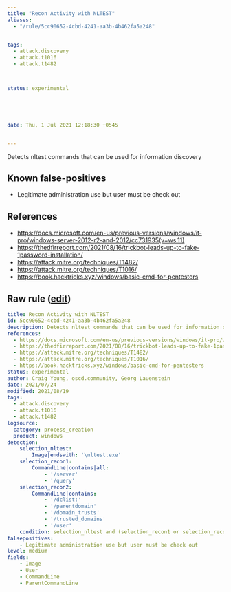 ```yaml
---
title: "Recon Activity with NLTEST"
aliases:
  - "/rule/5cc90652-4cbd-4241-aa3b-4b462fa5a248"


tags:
  - attack.discovery
  - attack.t1016
  - attack.t1482



status: experimental





date: Thu, 1 Jul 2021 12:18:30 +0545


---
```


Detects nltest commands that can be used for information discovery

<!--more-->


## Known false-positives

* Legitimate administration use but user must be check out



## References

* https://docs.microsoft.com/en-us/previous-versions/windows/it-pro/windows-server-2012-r2-and-2012/cc731935(v=ws.11)
* https://thedfirreport.com/2021/08/16/trickbot-leads-up-to-fake-1password-installation/
* https://attack.mitre.org/techniques/T1482/
* https://attack.mitre.org/techniques/T1016/
* https://book.hacktricks.xyz/windows/basic-cmd-for-pentesters


## Raw rule ([edit](https://github.com/SigmaHQ/sigma/edit/master/rules/windows/process_creation/proc_creation_win_nltest_recon.yml))
```yaml
title: Recon Activity with NLTEST
id: 5cc90652-4cbd-4241-aa3b-4b462fa5a248
description: Detects nltest commands that can be used for information discovery
references:
  - https://docs.microsoft.com/en-us/previous-versions/windows/it-pro/windows-server-2012-r2-and-2012/cc731935(v=ws.11)
  - https://thedfirreport.com/2021/08/16/trickbot-leads-up-to-fake-1password-installation/
  - https://attack.mitre.org/techniques/T1482/
  - https://attack.mitre.org/techniques/T1016/
  - https://book.hacktricks.xyz/windows/basic-cmd-for-pentesters
status: experimental
author: Craig Young, oscd.community, Georg Lauenstein
date: 2021/07/24
modified: 2021/08/19
tags:
  - attack.discovery
  - attack.t1016
  - attack.t1482
logsource:
  category: process_creation
  product: windows
detection:
    selection_nltest:
        Image|endswith: '\nltest.exe'
    selection_recon1:
        CommandLine|contains|all:
            - '/server'
            - '/query'
    selection_recon2:
        CommandLine|contains:
            - '/dclist:'
            - '/parentdomain'
            - '/domain_trusts'
            - '/trusted_domains'
            - '/user'
    condition: selection_nltest and (selection_recon1 or selection_recon2)
falsepositives:
    - Legitimate administration use but user must be check out
level: medium
fields:
    - Image
    - User
    - CommandLine
    - ParentCommandLine

```
